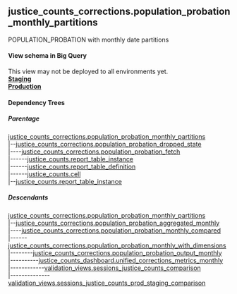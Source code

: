 ## justice_counts_corrections.population_probation_monthly_partitions
POPULATION_PROBATION with monthly date partitions

#### View schema in Big Query
This view may not be deployed to all environments yet.<br/>
[**Staging**](https://console.cloud.google.com/bigquery?pli=1&p=recidiviz-staging&page=table&project=recidiviz-staging&d=justice_counts_corrections&t=population_probation_monthly_partitions)
<br/>
[**Production**](https://console.cloud.google.com/bigquery?pli=1&p=recidiviz-123&page=table&project=recidiviz-123&d=justice_counts_corrections&t=population_probation_monthly_partitions)
<br/>

#### Dependency Trees

##### Parentage
[justice_counts_corrections.population_probation_monthly_partitions](../justice_counts_corrections/population_probation_monthly_partitions.md) <br/>
|--[justice_counts_corrections.population_probation_dropped_state](../justice_counts_corrections/population_probation_dropped_state.md) <br/>
|----[justice_counts_corrections.population_probation_fetch](../justice_counts_corrections/population_probation_fetch.md) <br/>
|------[justice_counts.report_table_instance](../justice_counts/report_table_instance.md) <br/>
|------[justice_counts.report_table_definition](../justice_counts/report_table_definition.md) <br/>
|------[justice_counts.cell](../justice_counts/cell.md) <br/>
|--[justice_counts.report_table_instance](../justice_counts/report_table_instance.md) <br/>


##### Descendants
[justice_counts_corrections.population_probation_monthly_partitions](../justice_counts_corrections/population_probation_monthly_partitions.md) <br/>
|--[justice_counts_corrections.population_probation_aggregated_monthly](../justice_counts_corrections/population_probation_aggregated_monthly.md) <br/>
|----[justice_counts_corrections.population_probation_monthly_compared](../justice_counts_corrections/population_probation_monthly_compared.md) <br/>
|------[justice_counts_corrections.population_probation_monthly_with_dimensions](../justice_counts_corrections/population_probation_monthly_with_dimensions.md) <br/>
|--------[justice_counts_corrections.population_probation_output_monthly](../justice_counts_corrections/population_probation_output_monthly.md) <br/>
|----------[justice_counts_dashboard.unified_corrections_metrics_monthly](../justice_counts_dashboard/unified_corrections_metrics_monthly.md) <br/>
|------------[validation_views.sessions_justice_counts_comparison](../validation_views/sessions_justice_counts_comparison.md) <br/>
|--------------[validation_views.sessions_justice_counts_prod_staging_comparison](../validation_views/sessions_justice_counts_prod_staging_comparison.md) <br/>

